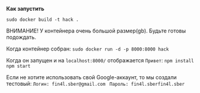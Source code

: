 **Как запустить**

`sudo docker build -t hack .`

ВНИМАНИЕ! У контейнера очень большой размер(gb).
Будьте готовы подождать.

Когда контейнер собран:
`sudo docker run -d -p 8000:8000 hack`

Когда он запущен и на `localhost:8000/` отображается `Привет`:
`npm install`
`npm start`

Если не хотите использовать свой Google-аккаунт, то мы создали тестовый:
`Логин: fin4l.sber@gmail.com `
`Пароль: fin4l.sberfin4l.sber`
